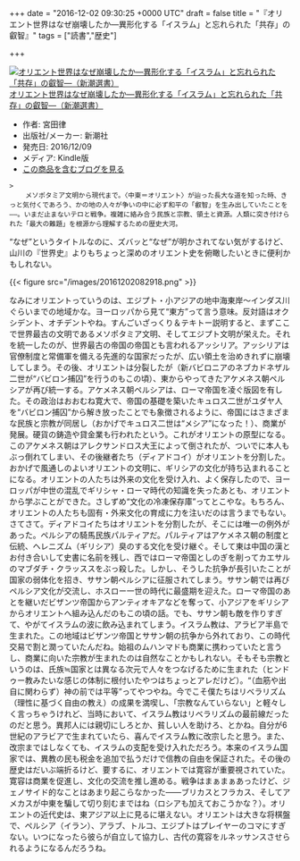 
+++
date = "2016-12-02 09:30:25 +0000 UTC"
draft = false
title = "『オリエント世界はなぜ崩壊したか―異形化する「イスラム」と忘れられた「共存」の叡智』"
tags = ["読書","歴史"]

+++
<div class="hatena-asin-detail"><a href="http://www.amazon.co.jp/exec/obidos/ASIN/B01N533TXD/bestylesnet-22/"><img src="http://ecx.images-amazon.com/images/I/41tB3rS99xL._SL160_.jpg" class="hatena-asin-detail-image" alt="オリエント世界はなぜ崩壊したか―異形化する「イスラム」と忘れられた「共存」の叡智―（新潮選書）" title="オリエント世界はなぜ崩壊したか―異形化する「イスラム」と忘れられた「共存」の叡智―（新潮選書）"/></a><div class="hatena-asin-detail-info"><a href="http://www.amazon.co.jp/exec/obidos/ASIN/B01N533TXD/bestylesnet-22/">オリエント世界はなぜ崩壊したか―異形化する「イスラム」と忘れられた「共存」の叡智―（新潮選書）</a><ul><li><span class="hatena-asin-detail-label">作者:</span> 宮田律</li><li><span class="hatena-asin-detail-label">出版社/メーカー:</span> 新潮社</li><li><span class="hatena-asin-detail-label">発売日:</span> 2016/12/09</li><li><span class="hatena-asin-detail-label">メディア:</span> Kindle版</li><li><a href="http://d.hatena.ne.jp/asin/B01N533TXD/bestylesnet-22" target="_blank">この商品を含むブログを見る</a></li></ul></div><div class="hatena-asin-detail-foot"></div></div>

    >
        メソポタミア文明から現代まで。〈中東＝オリエント〉が辿った長大な道を知った時、きっと気付くであろう、かの地の人々が争いの中に必ず和平の「叡智」を生み出していたことを――。いまだ止まないテロと戦争。複雑に絡み合う民族と宗教、領土と資源。人類に突き付けられた「最大の難題」を根源から理解するための歴史大河。

    
“なぜ”というタイトルなのに、ズバッと“なぜ”が明かされてない気がするけど、山川の『世界史』よりもちょっと深めのオリエント史を俯瞰したいときに便利かもしれない。

{{< figure src="/images/20161202082918.png"  >}}

なみにオリエントっていうのは、エジプト・小アジアの地中海東岸～インダス川ぐらいまでの地域かな。ヨーロッパから見て“東方”って言う意味。反対語はオクシデント、オチデントやね。すんごいざっくり＆テキトー説明すると、まずここで世界最古の文明であるメソポタミア文明、そしてエジプト文明が栄えた。それを統一したのが、世界最古の帝国の帝国とも言われるアッシリア。アッシリアは官僚制度と常備軍を備える先進的な国家だったが、広い領土を治めきれずに崩壊してしまう。その後、オリエントは分裂したが（新バビロニアのネブカドネザル二世が“バビロン捕囚”を行うのもこの頃）、東からやってきたアケメネス朝ペルシアが再び統一する。アケメネス朝ペルシアは、ローマ帝国を凌ぐ版図を有した。その政治はおおむね寛大で、帝国の基礎を築いたキュロス二世がユダヤ人を“バビロン捕囚”から解き放ったことでも象徴されるように、帝国にはさまざまな民族と宗教が同居し（おかげでキュロス二世は“メシア”になった！）、商業が発展。硬貨の鋳造や貸金業も行われたという。これがオリエントの原型になる。このアケメネス朝はアレクサンドロス大王によって倒されたが、ついでに本人もぶっ倒れてしまい、その後継者たち（ディアドコイ）がオリエントを分割した。おかげで風通しのよいオリエントの文明に、ギリシアの文化が持ち込まれることになる。オリエントの人たちは外来の文化を受け入れ、よく保存したので、ヨーロッパが中世の混乱でギリシャ・ローマ時代の知識を失ったあとも、オリエントから学ぶことができた。さしずめ“文化の冷凍保存庫”ってとこやな。もちろん、オリエントの人たちも固有・外来文化の育成に力を注いだのは言うまでもない。さてさて。ディアドコイたちはオリエントを分割したが、そこには唯一の例外があった。ペルシアの騎馬民族パルティアだ。パルティアはアケメネス朝の制度と伝統、ヘレニズム（ギリシア）臭のする文化を受け継ぐ。そして東は中国の漢とお付き合いして史書に名前を残し、西ではローマ帝国としのぎを削ってカエサルのマブダチ・クラッススをぶっ殺した。しかし、そうした抗争が長引いたことが国家の弱体化を招き、ササン朝ペルシアに征服されてしまう。ササン朝では再びペルシア文化が交流し、ホスロー一世の時代に最盛期を迎えた。ローマ帝国のあとを継いだビザンツ帝国からアンティオキアなどを奪って、小アジアをギリシアからオリエントへ組み込んだのもこの頃の話。でも、ササン朝も敵を作りすぎて、やがてイスラムの波に飲み込まれてしまう。イスラム教は、アラビア半島で生まれた。この地域はビザンツ帝国とササン朝の抗争から外れており、この時代交易で割と潤っていたんだね。始祖のムハンマドも商業に携わっていたと言うし、商業に向いた宗教が生まれたのは自然なことかもしれない。そもそも宗教というのは、氏族≒国家とは異なる次元で人々をつなげるために生まれた（ヒンドゥー教みたいな感じの体制に根付いたやつはちょっとアレだけど）。“（血筋や出自に関わらず）神の前では平等”ってやつやね。今でこそ僕たちはリベラリズム（理性に基づく自由の教え）の成果を満喫し、「宗教なんていらない」と軽々しく言っちゃうけれど、当時において、イスラム教はリベラリズムの最前線だったのだと思う。異邦人には親切にしろとか、貧しい人を助けろ、とかね。自分が6世紀のアラビアで生まれていたら、喜んでイスラム教に改宗したと思う。また、改宗まではしなくても、イスラムの支配を受け入れただろう。本来のイスラム国家では、異教の民も税金を追加で払うだけで信教の自由を保証された。その後の歴史はだいぶ端折るけど、要するに、オリエントでは寛容が重要視されていた。寛容は商業を促進し、文化の交流を推し進める。戦争はまぁまぁあったけど、ジェノサイド的なことはあまり起こらなかった――ブリカスとフラカス、そしてアメカスが中東を騙して切り刻むまではね（ロシアも加えておこうかな？）。オリエントの近代史は、東アジア以上に見るに堪えない。オリエントは大きな将棋盤で、ペルシア（イラン）、アラブ、トルコ、エジプトはプレイヤーのコマにすぎない。いつになったら彼らが自立して協力し、古代の寛容をルネッサンスさせられるようになるんだろうね。


